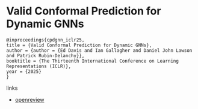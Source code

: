 # Valid Conformal Prediction for Dynamic GNNs

```
@inproceedings{cpdgnn_iclr25,
title = {Valid Conformal Prediction for Dynamic GNNs},
author = {author = {Ed Davis and Ian Gallagher and Daniel John Lawson and Patrick Rubin-Delanchy}},
booktitle = {The Thirteenth International Conference on Learning Representations (ICLR)},
year = {2025}
}
```

links
- [openreview](https://openreview.net/forum?id=i3T0wvQDKg)
